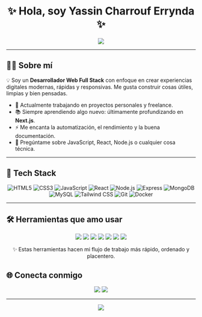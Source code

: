 <h1 align="center">✨ Hola, soy Yassin Charrouf Errynda ✨</h1>

<p align="center">
  <img src="https://readme-typing-svg.herokuapp.com?font=Fira+Code&duration=2500&pause=1000&color=00F7FF&center=true&vCenter=true&width=435&lines=Desarrollador+Web+Full+Stack;Apasionado+por+el+Frontend+y+Backend" />
</p>

---

## 🧑‍💻 Sobre mí

💡 Soy un **Desarrollador Web Full Stack** con enfoque en crear experiencias digitales modernas, rápidas y responsivas. Me gusta construir cosas útiles, limpias y bien pensadas.

- 🎯 Actualmente trabajando en proyectos personales y freelance.
- 📚 Siempre aprendiendo algo nuevo: últimamente profundizando en **Next.js**.
- ⚡ Me encanta la automatización, el rendimiento y la buena documentación.
- 💬 Pregúntame sobre JavaScript, React, Node.js o cualquier cosa técnica.

---

## 🚀 Tech Stack

<div align="center">
  
![HTML5](https://img.shields.io/badge/HTML5-E34F26?style=flat-square&logo=html5&logoColor=white)
![CSS3](https://img.shields.io/badge/CSS3-1572B6?style=flat-square&logo=css3&logoColor=white)
![JavaScript](https://img.shields.io/badge/JavaScript-F7DF1E?style=flat-square&logo=javascript&logoColor=black)
![React](https://img.shields.io/badge/React-20232A?style=flat-square&logo=react&logoColor=61DAFB)
![Node.js](https://img.shields.io/badge/Node.js-43853D?style=flat-square&logo=node-dot-js&logoColor=white)
![Express](https://img.shields.io/badge/Express.js-000000?style=flat-square&logo=express&logoColor=white)
![MongoDB](https://img.shields.io/badge/MongoDB-4EA94B?style=flat-square&logo=mongodb&logoColor=white)
![MySQL](https://img.shields.io/badge/MySQL-00758F?style=flat-square&logo=mysql&logoColor=white)
![Tailwind CSS](https://img.shields.io/badge/Tailwind_CSS-38B2AC?style=flat-square&logo=tailwind-css&logoColor=white)
![Git](https://img.shields.io/badge/Git-F05032?style=flat-square&logo=git&logoColor=white)
![Docker](https://img.shields.io/badge/Docker-2496ED?style=flat-square&logo=docker&logoColor=white)

</div>

---
## 🛠️ Herramientas que amo usar

<p align="center">
  <img src="https://img.shields.io/badge/Visual_Studio_Code-007ACC?style=for-the-badge&logo=visual-studio-code&logoColor=white" />
  <img src="https://img.shields.io/badge/Figma-F24E1E?style=for-the-badge&logo=figma&logoColor=white" />
  <img src="https://img.shields.io/badge/Postman-FF6C37?style=for-the-badge&logo=postman&logoColor=white" />
  <img src="https://img.shields.io/badge/GitKraken-179287?style=for-the-badge&logo=gitkraken&logoColor=white" />
  <img src="https://img.shields.io/badge/Docker-2496ED?style=for-the-badge&logo=docker&logoColor=white" />
  <img src="https://img.shields.io/badge/Vite-646CFF?style=for-the-badge&logo=vite&logoColor=white" />
  <img src="https://img.shields.io/badge/Insomnia-4000BF?style=for-the-badge&logo=insomnia&logoColor=white" />
</p>

<p align="center">
  ✨ Estas herramientas hacen mi flujo de trabajo más rápido, ordenado y placentero.
</p>

## 🌐 Conecta conmigo

<p align="center">
  <a href="mailto:charrouferrynda.yassin@gmail.com"><img src="https://img.shields.io/badge/Email-D14836?style=for-the-badge&logo=gmail&logoColor=white" /></a>
  <a href="https://www.linkedin.com/in/yassin-charrouf-errynda-73a208374/"><img src="https://img.shields.io/badge/LinkedIn-0A66C2?style=for-the-badge&logo=linkedin&logoColor=white" /></a>
</p>

---

<p align="center">
  <img src="https://capsule-render.vercel.app/api?type=waving&color=00F7FF&height=100&section=footer"/>
</p>

